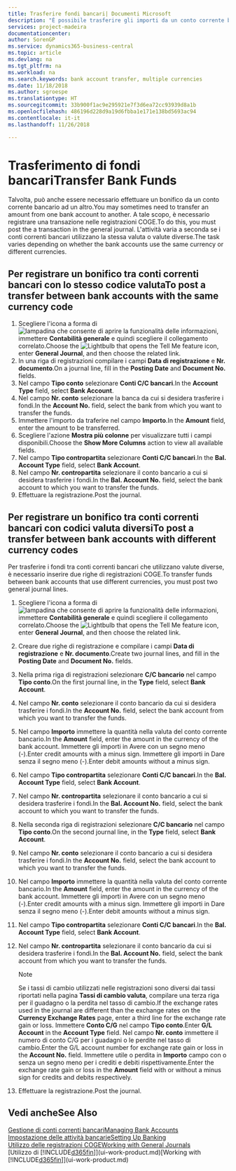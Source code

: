 ```yaml
---
title: Trasferire fondi bancari| Documenti Microsoft
description: "È possibile trasferire gli importi da un conto corrente bancario a un altro, incluse le valute diverse, tramite la registrazione della transazione nelle registrazioni COGE."
services: project-madeira
documentationcenter: 
author: SorenGP
ms.service: dynamics365-business-central
ms.topic: article
ms.devlang: na
ms.tgt_pltfrm: na
ms.workload: na
ms.search.keywords: bank account transfer, multiple currencies
ms.date: 11/18/2018
ms.author: sgroespe
ms.translationtype: HT
ms.sourcegitcommit: 33b900f1ac9e295921e7f3d6ea72cc93939d8a1b
ms.openlocfilehash: 486196d228d9a19d6fbba1e171e138bd5693ac94
ms.contentlocale: it-it
ms.lasthandoff: 11/26/2018

---
```

# <a name="transfer-bank-funds"></a><span data-ttu-id="49783-103">Trasferimento di fondi bancari</span><span class="sxs-lookup"><span data-stu-id="49783-103">Transfer Bank Funds</span></span>
<span data-ttu-id="49783-104">Talvolta, può anche essere necessario effettuare un bonifico da un conto corrente bancario ad un altro.</span><span class="sxs-lookup"><span data-stu-id="49783-104">You may sometimes need to transfer an amount from one bank account to another.</span></span> <span data-ttu-id="49783-105">A tale scopo, è necessario registrare una transazione nelle registrazioni COGE.</span><span class="sxs-lookup"><span data-stu-id="49783-105">To do this, you must post the a transaction in the general journal.</span></span> <span data-ttu-id="49783-106">L'attività varia a seconda se i conti correnti bancari utilizzano la stessa valuta o valute diverse.</span><span class="sxs-lookup"><span data-stu-id="49783-106">The task varies depending on whether the bank accounts use the same currency or different currencies.</span></span>

## <a name="to-post-a-transfer-between-bank-accounts-with-the-same-currency-code"></a><span data-ttu-id="49783-107">Per registrare un bonifico tra conti correnti bancari con lo stesso codice valuta</span><span class="sxs-lookup"><span data-stu-id="49783-107">To post a transfer between bank accounts with the same currency code</span></span>
1. <span data-ttu-id="49783-108">Scegliere l'icona a forma di ![lampadina che consente di aprire la funzionalità delle informazioni](media/ui-search/search_small.png "Informazioni sull'operazione che si desidera eseguire"), immettere **Contabilità generale** e quindi scegliere il collegamento correlato.</span><span class="sxs-lookup"><span data-stu-id="49783-108">Choose the ![Lightbulb that opens the Tell Me feature](media/ui-search/search_small.png "Tell me what you want to do") icon, enter **General Journal**, and then choose the related link.</span></span>
2. <span data-ttu-id="49783-109">In una riga di registrazioni compilare i campi **Data di registrazione** e **Nr. documento**.</span><span class="sxs-lookup"><span data-stu-id="49783-109">On a journal line, fill in the **Posting Date** and **Document No.** fields.</span></span>
3. <span data-ttu-id="49783-110">Nel campo **Tipo conto** selezionare **Conti C/C bancari**.</span><span class="sxs-lookup"><span data-stu-id="49783-110">In the **Account Type** field, select **Bank Account**.</span></span>
4. <span data-ttu-id="49783-111">Nel campo **Nr. conto** selezionare la banca da cui si desidera trasferire i fondi.</span><span class="sxs-lookup"><span data-stu-id="49783-111">In the **Account No.** field, select the bank from which you want to transfer the funds.</span></span>
5. <span data-ttu-id="49783-112">Immettere l'importo da traferire nel campo **Importo**.</span><span class="sxs-lookup"><span data-stu-id="49783-112">In the **Amount** field, enter the amount to be transferred.</span></span>
6. <span data-ttu-id="49783-113">Scegliere l'azione **Mostra più colonne** per visualizzare tutti i campi disponibili.</span><span class="sxs-lookup"><span data-stu-id="49783-113">Choose the **Show More Columns** action to view all available fields.</span></span>
7. <span data-ttu-id="49783-114">Nel campo **Tipo contropartita** selezionare **Conti C/C bancari**.</span><span class="sxs-lookup"><span data-stu-id="49783-114">In the **Bal. Account Type** field, select **Bank Account**.</span></span>
8. <span data-ttu-id="49783-115">Nel campo **Nr. contropartita** selezionare il conto bancario a cui si desidera trasferire i fondi.</span><span class="sxs-lookup"><span data-stu-id="49783-115">In the **Bal. Account No.** field, select the bank account to which you want to transfer the funds.</span></span>
9. <span data-ttu-id="49783-116">Effettuare la registrazione.</span><span class="sxs-lookup"><span data-stu-id="49783-116">Post the journal.</span></span>

## <a name="to-post-a-transfer-between-bank-accounts-with-different-currency-codes"></a><span data-ttu-id="49783-117">Per registrare un bonifico tra conti correnti bancari con codici valuta diversi</span><span class="sxs-lookup"><span data-stu-id="49783-117">To post a transfer between bank accounts with different currency codes</span></span>
<span data-ttu-id="49783-118">Per trasferire i fondi tra conti correnti bancari che utilizzano valute diverse, è necessario inserire due righe di registrazioni COGE.</span><span class="sxs-lookup"><span data-stu-id="49783-118">To transfer funds between bank accounts that use different currencies, you must post two general journal lines.</span></span>

1. <span data-ttu-id="49783-119">Scegliere l'icona a forma di ![lampadina che consente di aprire la funzionalità delle informazioni](media/ui-search/search_small.png "Informazioni sull'operazione che si desidera eseguire"), immettere **Contabilità generale** e quindi scegliere il collegamento correlato.</span><span class="sxs-lookup"><span data-stu-id="49783-119">Choose the ![Lightbulb that opens the Tell Me feature](media/ui-search/search_small.png "Tell me what you want to do") icon, enter **General Journal**, and then choose the related link.</span></span>
2. <span data-ttu-id="49783-120">Creare due righe di registrazione e compilare i campi **Data di registrazione** e **Nr. documento**.</span><span class="sxs-lookup"><span data-stu-id="49783-120">Create two journal lines, and fill in the **Posting Date** and **Document No.** fields.</span></span>
3. <span data-ttu-id="49783-121">Nella prima riga di registrazioni selezionare **C/C bancario** nel campo **Tipo conto**.</span><span class="sxs-lookup"><span data-stu-id="49783-121">On the first journal line, in the **Type** field, select **Bank Account**.</span></span>
4. <span data-ttu-id="49783-122">Nel campo **Nr. conto** selezionare il conto bancario da cui si desidera trasferire i fondi.</span><span class="sxs-lookup"><span data-stu-id="49783-122">In the **Account No.** field, select the bank account from which you want to transfer the funds.</span></span>
5. <span data-ttu-id="49783-123">Nel campo **Importo** immettere la quantità nella valuta del conto corrente bancario.</span><span class="sxs-lookup"><span data-stu-id="49783-123">In the **Amount** field, enter the amount in the currency of the bank account.</span></span> <span data-ttu-id="49783-124">Immettere gli importi in Avere con un segno meno (-).</span><span class="sxs-lookup"><span data-stu-id="49783-124">Enter credit amounts with a minus sign.</span></span> <span data-ttu-id="49783-125">Immettere gli importi in Dare senza il segno meno (-).</span><span class="sxs-lookup"><span data-stu-id="49783-125">Enter debit amounts without a minus sign.</span></span>
6. <span data-ttu-id="49783-126">Nel campo **Tipo contropartita** selezionare **Conti C/C bancari**.</span><span class="sxs-lookup"><span data-stu-id="49783-126">In the **Bal. Account Type** field, select **Bank Account**.</span></span>
7. <span data-ttu-id="49783-127">Nel campo **Nr. contropartita** selezionare il conto bancario a cui si desidera trasferire i fondi.</span><span class="sxs-lookup"><span data-stu-id="49783-127">In the **Bal. Account No.** field, select the bank account to which you want to transfer the funds.</span></span>
8. <span data-ttu-id="49783-128">Nella seconda riga di registrazioni selezionare **C/C bancario** nel campo **Tipo conto**.</span><span class="sxs-lookup"><span data-stu-id="49783-128">On the second journal line, in the **Type** field, select **Bank Account**.</span></span>
9. <span data-ttu-id="49783-129">Nel campo **Nr. conto** selezionare il conto bancario a cui si desidera trasferire i fondi.</span><span class="sxs-lookup"><span data-stu-id="49783-129">In the **Account No.** field, select the bank account to which you want to transfer the funds.</span></span>
10. <span data-ttu-id="49783-130">Nel campo **Importo** immettere la quantità nella valuta del conto corrente bancario.</span><span class="sxs-lookup"><span data-stu-id="49783-130">In the **Amount** field, enter the amount in the currency of the bank account.</span></span> <span data-ttu-id="49783-131">Immettere gli importi in Avere con un segno meno (-).</span><span class="sxs-lookup"><span data-stu-id="49783-131">Enter credit amounts with a minus sign.</span></span> <span data-ttu-id="49783-132">Immettere gli importi in Dare senza il segno meno (-).</span><span class="sxs-lookup"><span data-stu-id="49783-132">Enter debit amounts without a minus sign.</span></span>
11. <span data-ttu-id="49783-133">Nel campo **Tipo contropartita** selezionare **Conti C/C bancari**.</span><span class="sxs-lookup"><span data-stu-id="49783-133">In the **Bal. Account Type** field, select **Bank Account**.</span></span>  
12. <span data-ttu-id="49783-134">Nel campo **Nr. contropartita** selezionare il conto bancario da cui si desidera trasferire i fondi.</span><span class="sxs-lookup"><span data-stu-id="49783-134">In the **Bal. Account No.** field, select the bank account from which you want to transfer the funds.</span></span>

    > [!NOTE]  
    > <span data-ttu-id="49783-135">Se i tassi di cambio utilizzati nelle registrazioni sono diversi dai tassi riportati nella pagina **Tassi di cambio valuta**, compilare una terza riga per il guadagno o la perdita nel tasso di cambio.</span><span class="sxs-lookup"><span data-stu-id="49783-135">If the exchange rates used in the journal are different than the exchange rates on the **Currency Exchange Rates** page, enter a third line for the exchange rate gain or loss.</span></span> <span data-ttu-id="49783-136">Immettere **Conto C/G** nel campo **Tipo conto**.</span><span class="sxs-lookup"><span data-stu-id="49783-136">Enter **G/L Account** in the **Account Type** field.</span></span> <span data-ttu-id="49783-137">Nel campo **Nr. conto** immettere il numero di conto C/G per i guadagni o le perdite nel tasso di cambio.</span><span class="sxs-lookup"><span data-stu-id="49783-137">Enter the G/L account number for exchange rate gain or loss in the **Account No.** field.</span></span> <span data-ttu-id="49783-138">Immettere utile o perdita in **Importo** campo con o senza un segno meno per i crediti e debiti rispettivamente.</span><span class="sxs-lookup"><span data-stu-id="49783-138">Enter the exchange rate gain or loss in the **Amount** field with or without a minus sign for credits and debits respectively.</span></span>
13. <span data-ttu-id="49783-139">Effettuare la registrazione.</span><span class="sxs-lookup"><span data-stu-id="49783-139">Post the journal.</span></span>

## <a name="see-also"></a><span data-ttu-id="49783-140">Vedi anche</span><span class="sxs-lookup"><span data-stu-id="49783-140">See Also</span></span>
[<span data-ttu-id="49783-141">Gestione di conti correnti bancari</span><span class="sxs-lookup"><span data-stu-id="49783-141">Managing Bank Accounts</span></span>](bank-manage-bank-accounts.md)  
[<span data-ttu-id="49783-142">Impostazione delle attività bancarie</span><span class="sxs-lookup"><span data-stu-id="49783-142">Setting Up Banking</span></span>](bank-setup-banking.md)  
[<span data-ttu-id="49783-143">Utilizzo delle registrazioni COGE</span><span class="sxs-lookup"><span data-stu-id="49783-143">Working with General Journals</span></span>](ui-work-general-journals.md)  
<span data-ttu-id="49783-144">[Utilizzo di [!INCLUDE[d365fin](includes/d365fin_md.md)]](ui-work-product.md)</span><span class="sxs-lookup"><span data-stu-id="49783-144">[Working with [!INCLUDE[d365fin](includes/d365fin_md.md)]](ui-work-product.md)</span></span>

